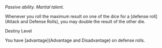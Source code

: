 *Passive ability. Martial talent.*

Whenever you roll the maximum result on one of the dice for a [defense roll](Attack and Defense Rolls), you may double the result of the other die.

<div class="destiny-level">Destiny Level</div class="destiny-level">

You have [advantage](Advantage and Disadvantage) on defense rolls.
